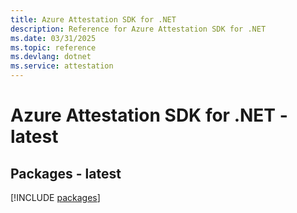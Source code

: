 ```yaml
---
title: Azure Attestation SDK for .NET
description: Reference for Azure Attestation SDK for .NET
ms.date: 03/31/2025
ms.topic: reference
ms.devlang: dotnet
ms.service: attestation
---
```

# Azure Attestation SDK for .NET - latest
## Packages - latest
[!INCLUDE [packages](attestation-index.md)]